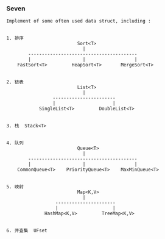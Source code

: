 ### Seven ###

    Implement of some often used data struct, including :
    
    
    1. 排序
                              Sort<T>
                                |
            ----------------------------------------
            |                   |                  |
        FastSort<T>         HeapSort<T>       MergeSort<T>
    
    
    2. 链表
                              List<T>
                                |
                     -----------------------
                     |                     |
                SingleList<T>         DoubleList<T>
    
    
    3. 栈  Stack<T>


    4. 队列
                              Queue<T>
                                |
            ----------------------------------------
            |                   |                  |
        CommonQueue<T>    PriorityQueue<T>    MaxMinQueue<T>


    5. 映射
                              Map<K,V>
                                |
                      ----------------------
                      |                    |
                  HashMap<K,V>         TreeMap<K,V>


    6. 并查集  UFset

